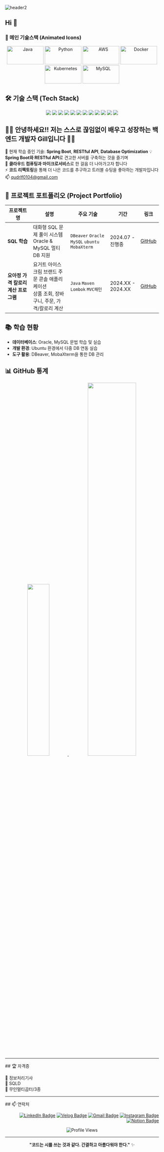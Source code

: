 ![header2](https://github.com/user-attachments/assets/44bffcdb-88ac-4c6f-b6e4-cc223fdf1037)
## Hi 👋


### 🌟 메인 기술스택 (Animated Icons)
<div align="center">
  <img src="https://techstack-generator.vercel.app/java-icon.svg" alt="Java" width="120" height="60" />
  <img src="https://techstack-generator.vercel.app/python-icon.svg" alt="Python" width="120" height="60" />
  <img src="https://techstack-generator.vercel.app/aws-icon.svg" alt="AWS" width="120" height="60" />
  <img src="https://techstack-generator.vercel.app/docker-icon.svg" alt="Docker" width="120" height="60" />
  <img src="https://techstack-generator.vercel.app/kubernetes-icon.svg" alt="Kubernetes" width="120" height="60" />
  <img src="https://techstack-generator.vercel.app/mysql-icon.svg" alt="MySQL" width="120" height="60" />
</div>

## 🛠️ 기술 스택 (Tech Stack)

<p align="center">
  <img src="https://img.shields.io/badge/Java-007396?style=for-the-badge&logo=java&logoColor=white"/>
  <img src="https://img.shields.io/badge/JavaScript-F7DF1E?style=for-the-badge&logo=javascript&logoColor=black"/>
  <img src="https://img.shields.io/badge/Python-3776AB?style=for-the-badge&logo=python&logoColor=white"/>
  <img src="https://img.shields.io/badge/Spring-6DB33F?style=for-the-badge&logo=spring&logoColor=white"/>
  <img src="https://img.shields.io/badge/Spring Boot-6DB33F?style=for-the-badge&logo=springboot&logoColor=white"/>
  <img src="https://img.shields.io/badge/MySQL-4479A1?style=for-the-badge&logo=mysql&logoColor=white"/>
  <img src="https://img.shields.io/badge/Oracle-F80000?style=for-the-badge&logo=oracle&logoColor=white"/>
  <img src="https://img.shields.io/badge/AWS-232F3E?style=for-the-badge&logo=amazonaws&logoColor=white"/>
  <img src="https://img.shields.io/badge/Docker-2496ED?style=for-the-badge&logo=docker&logoColor=white"/>
  <img src="https://img.shields.io/badge/Kubernetes-326CE5?style=for-the-badge&logo=kubernetes&logoColor=white"/>
  <img src="https://img.shields.io/badge/Linux-FCC624?style=for-the-badge&logo=linux&logoColor=black"/>
  <img src="https://img.shields.io/badge/Ubuntu-E95420?style=for-the-badge&logo=ubuntu&logoColor=white"/>
</p>

## 👨‍💻 안녕하세요!! 저는 **스스로 끊임없이 배우고 성장하는** 백엔드 개발자 Gill입니다 👨‍💻  
💼 현재 학습 중인 기술: **Spring Boot**, **RESTful API**, **Database Optimization** 
💡 **Spring Boot와 RESTful API**로 견고한 서버를 구축하는 것을 즐기며  
🌱 **클라우드 컴퓨팅과 마이크로서비스**로 한 걸음 더 나아가고자 합니다  
⚡ **코드 리팩토링**을 통해 더 나은 코드를 추구하고 트러블 슈팅을 좋아하는 개발자입니다   
📫 qudrlf0104@gmail.com
<!--
## 🌟 미니 프로젝트 모음

| 카테고리 | 프로젝트명 | 설명 | 기술 스택 | 완성도 | 링크 |
|---------|-----------|------|----------|--------|------|
| **DB 학습** | SQL 실습 시스템 | 대화형 SQL 문제 풀이 시스템 | `Oracle` `MySQL` `DBeaver` | 🟢 진행중 | [GitHub](링크) |
| **웹 개발** | 개인 블로그 | 마크다운 기반 블로그 시스템 | `HTML` `CSS` `JavaScript` | 🟡 80% | [GitHub](링크) |
| **자동화** | 데이터 수집 스크립트 | 웹 스크래핑 자동화 도구 | `Python` `BeautifulSoup` | 🟢 완료 | [GitHub](링크) |
-->

## 🚀 프로젝트 포트폴리오 (Project Portfolio)
| 프로젝트명 | 설명 | 주요 기술 | 기간 | 링크 |
|-----------|------|----------|------|------|
| **SQL 학습** | 대화형 SQL 문제 풀이 시스템<br>Oracle & MySQL 멀티 DB 지원 | `DBeaver` `Oracle` `MySQL` `ubuntu` `MobaXterm` | 2024.07 - 진행중 | [GitHub](https://github.com/Gill010147/sql_exam_lab/tree/main) |
| **요아정 가격 칼로리 계산 프로그램** | 요거트 아이스크림 브랜드 주문 콘솔 애플리케이션<br>상품 조회, 장바구니, 주문, 가격/칼로리 계산 | `Java` `Maven` `Lombok` `MVC패턴` | 2024.XX - 2024.XX | [GitHub](https://github.com/Gill010147/Mini_Team_Project_Github) |


<!--
| 프로젝트명 | 설명 | 주요 기술 | 기간 | 링크 |
|-----------|------|----------|------|------|
| **Spring Boot RESTful API 서버** | 사용자 관리 시스템 구축<br>JWT 인증 및 권한 관리 구현 | `Spring Boot` `Spring Security` `JWT` `MySQL` | 2024.01 - 2024.02 | [GitHub](https://github.com/Gill010147/api-server) \| [Demo](https://api-demo.com) |
| **마이크로서비스 아키텍처 구현** | Docker 컨테이너 기반 MSA 설계<br>API Gateway 및 서비스 디스커버리 적용 | `Spring Boot` `Docker` `Kubernetes` `Redis` | 2024.03 - 2024.04 | [GitHub](https://github.com/Gill010147/microservices) \| [Docs](https://docs.example.com) |
| **실시간 채팅 애플리케이션** | WebSocket을 활용한 실시간 메시징<br>Redis 기반 세션 관리 | `Spring Boot` `WebSocket` `Redis` `MySQL` | 2024.05 - 2024.06 | [GitHub](https://github.com/Gill010147/chat-app) \| [Live](https://chat-app.com) |
| **SQL 학습 플랫폼** | 대화형 SQL 문제 풀이 시스템<br>Oracle & MySQL 멀티 DB 지원 | `Spring Boot` `Oracle` `MySQL` `JPA` | 2024.07 - 진행중 | [GitHub](https://github.com/Gill010147/sql-exam-lab) |

### 💡 진행 예정 프로젝트

- **클라우드 네이티브 애플리케이션** (AWS ECS, RDS 활용)
- **대용량 데이터 처리 시스템** (Apache Kafka, Elasticsearch)
- **CI/CD 파이프라인 구축** (Jenkins, GitHub Actions)
-->

## 📚 학습 현황

- **데이터베이스**: Oracle, MySQL 문법 학습 및 실습
- **개발 환경**: Ubuntu 환경에서 다중 DB 연동 실습
- **도구 활용**: DBeaver, MobaXterm을 통한 DB 관리


## 📊 GitHub 통계


<div align='center'>

<a href="https://github.com/anuraghazra/github-readme-stats">
    <img src="https://github-readme-stats.vercel.app/api/top-langs/?username=Gill010147&layout=donut&theme=default&hide_border=true&bg_color=ffffff&title_color=DA5B0B" width="38%" />
</a>    
<a href="https://github.com/anuraghazra/github-readme-stats">
    <img src="https://github-readme-stats.vercel.app/api?username=Gill010147&show_icons=true&theme=default&hide_border=true&bg_color=ffffff&title_color=DA5B0B" width="56%" />
</a>

</div>


<br>
<hr>
## 🏆 자격증

🏅 정보처리기사 <br>
🏅 SQLD <br>
🏅 무인멀티곱터/3종 <br>
<hr>
## 📫 연락처

<div align="right">

[![LinkedIn Badge](https://img.shields.io/badge/LinkedIn-0A66C2?style=flat-square&logo=LinkedIn&logoColor=white)](https://www.linkedin.com/in/ryuchaehyun)
[![Velog Badge](https://img.shields.io/badge/Velog-20C997?style=flat-square&logo=Velog&logoColor=white)](https://velog.io/@cielo_g)
[![Gmail Badge](https://img.shields.io/badge/Gmail-d14836?style=flat-square&logo=Gmail&logoColor=white)](mailto:qudrlf0104@gmail.com)
[![Instagram Badge](https://img.shields.io/badge/Instagram-E4405F?style=flat-square&logo=Instagram&logoColor=white)](https://instagram.com/b_g.01)
[![Notion Badge](https://img.shields.io/badge/Notion-000000?style=flat-square&logo=Notion&logoColor=white)](https://www.notion.so/qudrlf0104@gmail.com)

</div>


<div align="center">
  
![Profile Views](https://komarev.com/ghpvc/?username=Gill010147&color=blueviolet)

</div>

---

<div align="center">
  
**"코드는 시를 쓰는 것과 같다. 간결하고 아름다워야 한다."** ✨

</div>


<!--
**Gill010147/Gill010147** is a ✨ _special_ ✨ repository because its `README.md` (this file) appears on your GitHub profile.

Here are some ideas to get you started:

- 🔭 I’m currently working on ...
- 🌱 I’m currently learning ...
- 👯 I’m looking to collaborate on ...
- 🤔 I’m looking for help with ...
- 💬 Ask me about ...
- 📫 How to reach me: ...
- 😄 Pronouns: ...
- ⚡ Fun fact: ...
-->
